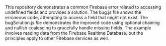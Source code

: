 This repository demonstrates a common Firebase error related to accessing undefined fields and provides a solution. The bug.js file shows the erroneous code, attempting to access a field that might not exist. The bugSolution.js file demonstrates the improved code using optional chaining and nullish coalescing to gracefully handle missing fields.  The example involves reading data from the Firebase Realtime Database, but the principles apply to other Firebase services as well.